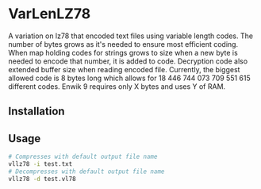 # VarLenLZ78
A variation on lz78 that encoded text files using variable length codes. The number of bytes grows as it's needed to ensure most
efficient coding. When map holding codes for strings grows to size when a new byte is needed to encode that number, it is added to code.
Decryption code also extended buffer size when reading encoded file. Currently, the biggest allowed code is 8 bytes long which allows for
18 446 744 073 709 551 615 different codes. Enwik 9 requires only X bytes and uses Y of RAM.

## Installation


## Usage
```zsh
# Compresses with default output file name
vllz78 -i test.txt
# Decompresses with default output file name
vllz78 -d test.vl78
```

